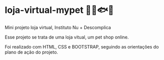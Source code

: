 # loja-virtual-mypet 🐯🐻🐟🐾
Mini projeto loja virtual, Instituto Nu + Descomplica

Esse projeto se trata de uma loja vitual, um pet shop online.

Foi realizado com HTML, CSS e BOOTSTRAP, seguindo as orientações do plano de ação do projeto.

